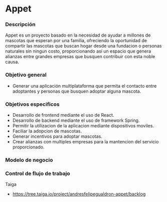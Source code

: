 # Appet

### Descripción

Appet es un proyecto basado en la necesidad de ayudar a millones de mascotas que esperan por una familia, ofreciendo la oportunidad de compartir las mascotas que buscan hogar desde una fundacion o personas naturales sin ningun costo, proporcionando así un espacio que genera alianzas entre grandes empresas que busquen contribuir con esta noble causa.

### Objetivo general

* Generar una aplicación multiplataforma que permita el contacto entre adoptantes y personas que busquen adoptar alguna mascota.

### Objetivos especificos

* Desarrollo de frontend mediante el uso de React.
* Desarrollo de backend mediante el uso de framework Spring.
* Permitir la utilizacion de la aplicacion mediante dispositivos moviles.
* Faciliar la adopcion de mascotas.
* Generar incentivos para adoptar mascotas.
* Crear alianzas con multiples empresas para la mantencion del servicio proporcionado.

### Modelo de negocio



### Control de flujo de trabajo

Taiga
* https://tree.taiga.io/project/andresfelipegualdron-appet/backlog

